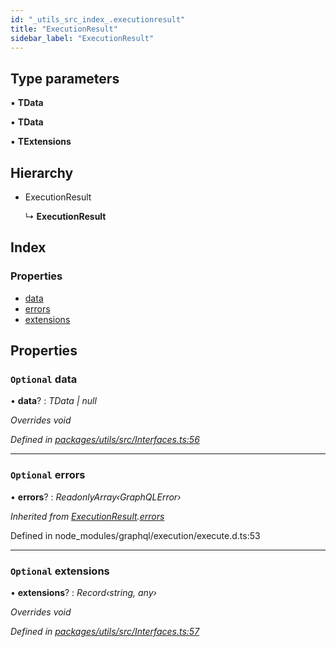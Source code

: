 ```yaml
---
id: "_utils_src_index_.executionresult"
title: "ExecutionResult"
sidebar_label: "ExecutionResult"
---
```


## Type parameters

▪ **TData**

▪ **TData**

▪ **TExtensions**

## Hierarchy

* ExecutionResult

  ↳ **ExecutionResult**

## Index

### Properties

* [data](_utils_src_index_.executionresult.md#optional-data)
* [errors](_utils_src_index_.executionresult.md#optional-errors)
* [extensions](_utils_src_index_.executionresult.md#optional-extensions)

## Properties

### `Optional` data

• **data**? : *TData | null*

*Overrides void*

*Defined in [packages/utils/src/Interfaces.ts:56](https://github.com/ardatan/graphql-tools/blob/master/packages/utils/src/Interfaces.ts#L56)*

___

### `Optional` errors

• **errors**? : *ReadonlyArray‹GraphQLError›*

*Inherited from [ExecutionResult](_utils_src_index_.executionresult).[errors](_utils_src_index_.executionresult.md#optional-errors)*

Defined in node_modules/graphql/execution/execute.d.ts:53

___

### `Optional` extensions

• **extensions**? : *Record‹string, any›*

*Overrides void*

*Defined in [packages/utils/src/Interfaces.ts:57](https://github.com/ardatan/graphql-tools/blob/master/packages/utils/src/Interfaces.ts#L57)*
